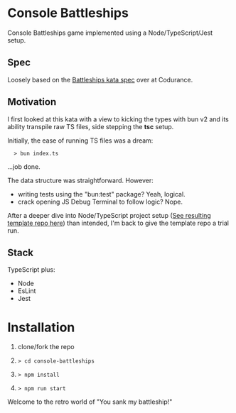 # Console Battleships

Console Battleships game implemented using a Node/TypeScript/Jest setup.

## Spec

Loosely based on the [Battleships kata spec](https://www.codurance.com/katas/battleships) over at Codurance.

## Motivation

I first looked at this kata with a view to kicking the types with bun v2 and its ability transpile raw TS files, side stepping the **tsc** setup.

Initially, the ease of running TS files was a dream:

```
  > bun index.ts
```

...job done.

The data structure was straightforward. However:

- writing tests using the "bun:test" package? Yeah, logical.
- crack opening JS Debug Terminal to follow logic? Nope.

After a deeper dive into Node/TypeScript project setup ([See resulting template repo here](https://github.com/orogeny/ts-node-template)) than intended, I'm back to give the template repo a trial run.

## Stack

TypeScript plus:

- Node
- EsLint
- Jest

# Installation

1. clone/fork the repo

2. `> cd console-battleships`

3. `> npm install`

4. `> npm run start`

Welcome to the retro world of "You sank my battleship!"
